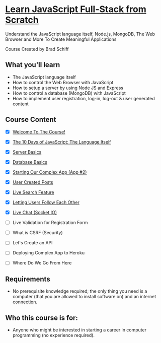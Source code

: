# [Learn JavaScript Full-Stack from Scratch](https://www.udemy.com/course/learn-javascript-full-stack-from-scratch/)

Understand the JavaScript language itself, Node.js, MongoDB, The Web Browser and More To Create Meaningful Applications

Course Created by Brad Schiff


## What you'll learn

- The JavaScript language itself
- How to control the Web Browser with JavaScript
- How to setup a server by using Node JS and Express
- How to control a database (MongoDB) with JavaScript
- How to implement user registration, log-in, log-out & user generated content


## Course Content

- [x] [Welcome To The Course!](01-introduction)
- [x] [The 10 Days of JavaScript: The Language Itself](02-the-language-itself/README.md)
- [x] [Server Basics](03-server-basics/README.md)
- [x] [Database Basics](04-database-basics)
- [x] [Starting Our Complex App (App #2)](05-starting-complex-app)
- [x] [User Created Posts](06-user-created-posts)
- [x] [Live Search Feature](07-live-search-feature)
- [x] [Letting Users Follow Each Other](08-letting-users-follow-each-other)
- [x] [Live Chat (Socket.IO)](09-live-chat)
- [ ] Live Validation for Registration Form
- [ ] What is CSRF (Security)
- [ ] Let's Create an API
- [ ] Deploying Complex App to Heroku
- [ ] Where Do We Go From Here


## Requirements

- No prerequisite knowledge required; the only thing you need is a computer (that you are allowed to install software on) and an internet connection.


## Who this course is for:

- Anyone who might be interested in starting a career in computer programming (no experience required).
